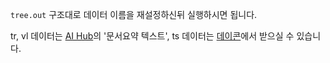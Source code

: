 `tree.out` 구조대로 데이터 이름을 재설정하신뒤 실행하시면 됩니다.

tr, vl 데이터는 [AI Hub](https://aihub.or.kr/aidata/8054)의 '문서요약 텍스트', ts 데이터는 [데이콘](https://dacon.io/competitions/official/235829/data)에서 받으실 수 있습니다.
